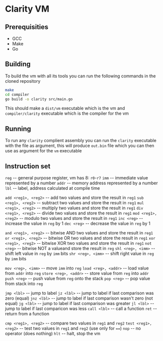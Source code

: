 # Clarity VM

## Prerequisities

- GCC
- Make
- Go

## Building

To build the vm with all its tools you can run the following commands in the cloned repository

```sh
make
cd compiler
go build -o clarity src/main.go
```

This should make a `dist/vm` executable which is the vm and `compiler/clarity` executable which is the compiler for the vm

## Running

To run any `clarity` complient assembly you can run the `clarity` executable with the file as argument, this will produce `out.bin` file which you can then use as argument for the `vm` executable

## Instruction set

`reg` -- general purpose register, vm has 8: `r0`-`r7`
`imm` -- immediate value represented by a number
`addr` -- memory address represented by a number
`lbl` -- label, address calculated at compile time

`add <reg1>, <reg2>` -- add two values and store the result in `reg1`
`sub <reg1>, <reg2>` -- subtract two values and store the result in `reg1`
`mul <reg1>, <reg2>` -- multiply two values and store the result in `reg1`
`div <reg1>, <reg2>` -- divide two values and store the result in `reg1`
`mod <reg1>, <reg2>` -- modulo two values and store the result in `reg1`
`inc <reg>` -- increase the value in `reg` by 1
`dec <reg>` -- decrease the value in `reg` by 1

`and <reg1>, <reg2>` -- bitwise AND two values and store the result in `reg1`
`or <reg1>, <reg2>` -- bitwise OR two values and store the result in `reg1`
`xor <reg1>, <reg2>` -- bitwise XOR two values and store the result in `reg1`
`not <reg>` -- bitwise NOT a valueand store the result in `reg`
`shl <reg>, <imm>` -- shift left value in `reg` by `imm` bits
`shr <reg>, <imm>` -- shift right value in `reg` by `imm` bits

`mov <reg>, <imm>` -- move `imm` into `reg`
`load <reg>, <addr>` -- load value from `addr` into `reg`
`store <reg>, <addr>` -- store value from `reg` into `addr`
`push <reg>` -- push value from `reg` onto the stack
`pop <reg>` -- pop value from stack into `reg`

`jmp <lbl>` -- jump to label
`jz <lbl>` -- jump to label if last comparison was zero (equal)
`jnz <lbl>` -- jump to label if last comparison wasn't zero (not equal)
`jg <lbl>` -- jump to label if last comparison was greater
`jl <lbl>` -- jump to label if last comparicon was less
`call <lbl>` -- call a function
`ret` -- return from a function

`cmp <reg1>, <reg2>` -- compare two values in `reg1` and `reg2`
`test <reg1>, <reg2>` -- test two values in `reg1` and `reg2` (use only for `==`)
`nop` -- no operator (does nothing)
`hlt` -- halt, stop the vm
